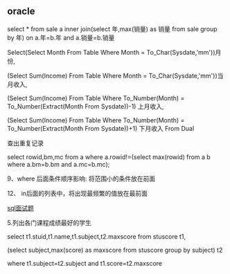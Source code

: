 ## oracle

select * from sale a inner join(select 年,max(销量) as 销量 from sale group by 年)
on a.年=b.年 and a.销量=b.销量

Select(Select Month From Table Where Month = To_Char(Sysdate,'mm'))月份,

(Select Sum(Income) From Table Where Month = To_Char(Sysdate,'mm'))当月收入,

(Select Sum(Income) From Table Where To_Number(Month) = To_Number(Extract(Month From Sysdate))-1) 上月收入,

(Select Sum(Income) From Table Where To_Number(Month) = To_Number(Extract(Month From Sysdate))+1) 下月收入 From Dual

查出重复记录

select rowid,bm,mc from a where a.rowid!=(select max(rowid) from a b where a.bm=b.bm and a.mc=b.mc);

9、where 后面条件顺序影响: 将范围小的条件放在前面

12、 in后面的列表中，将出现最频繁的值放在最前面

[sql面试题](http://www.jfox.info/sql-mian-shi-ti-mu-ji-da-an)

5.列出各门课程成绩最好的学生

select t1.stuid,t1.name,t1.subject,t2.maxscore from stuscore t1,

(select subject,max(score) as maxscore from stuscore group by subject) t2 

where t1.subject=t2.subject and t1.score=t2.maxscore
